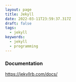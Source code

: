 ```yaml
---
layout: page
title: Jekyll
date: 2022-03-11T23:59:37.317Z
draft: false
tags:
  - jekyll
keywords:
  - jekyll
  - programming
---
```



### Documentation

https://jekyllrb.com/docs/

